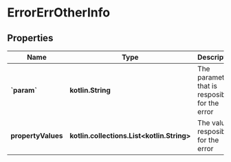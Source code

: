 
# ErrorErrOtherInfo

## Properties
Name | Type | Description | Notes
------------ | ------------- | ------------- | -------------
**&#x60;param&#x60;** | **kotlin.String** | The parameter that is resposible for the error |  [optional]
**propertyValues** | **kotlin.collections.List&lt;kotlin.String&gt;** | The values resposible for the error |  [optional]



